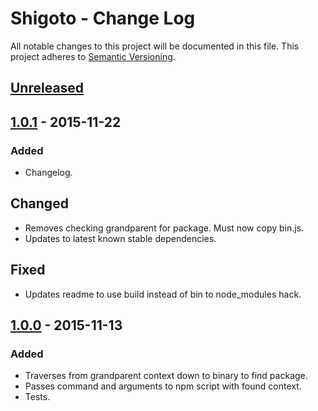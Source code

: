 # Shigoto - Change Log
All notable changes to this project will be documented in this file.
This project adheres to [Semantic Versioning](http://semver.org/).

## [Unreleased]

## [1.0.1] - 2015-11-22
### Added
- Changelog.

## Changed
- Removes checking grandparent for package. Must now copy bin.js.
- Updates to latest known stable dependencies.

## Fixed
- Updates readme to use build instead of bin to node_modules hack.

## [1.0.0] - 2015-11-13
### Added
- Traverses from grandparent context down to binary to find package.
- Passes command and arguments to npm script with found context.
- Tests.

[Unreleased]: https://github.com/ninja/shigoto/compare/1.0.1...develop
[1.0.1]: https://github.com/ninja/shigoto/compare/1.0.0...1.0.1
[1.0.0]: https://github.com/ninja/shigoto/compare/1.0.0
